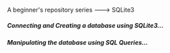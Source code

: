 A beginner's repository series ---> SQLite3
##### Connecting and Creating a database using SQLite3...
##### Manipulating the database using SQL Queries...
